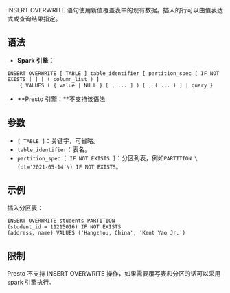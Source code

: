 INSERT OVERWRITE 语句使用新值覆盖表中的现有数据。插入的行可以由值表达式或查询结果指定。

## 语法
- **Spark 引擎：**
```
INSERT OVERWRITE [ TABLE ] table_identifier [ partition_spec [ IF NOT EXISTS ] ] [ ( column_list ) ]
    { VALUES ( { value | NULL } [ , ... ] ) [ , ( ... ) ] | query }
```
- **Presto 引擎：**不支持该语法

## 参数
- `[ TABLE ]`：关键字，可省略。
- `table_identifier`：表名。
- `partition_spec [ IF NOT EXISTS ]`：分区列表，例如`PARTITION \(dt='2021-05-14'\) IF NOT EXISTS`。

## 示例
插入分区表：
```
INSERT OVERWRITE students PARTITION 
(student_id = 11215016) IF NOT EXISTS 
(address, name) VALUES ('Hangzhou, China', 'Kent Yao Jr.')
```

## 限制
Presto 不支持 INSERT OVERWRITE 操作，如果需要覆写表和分区的话可以采用 spark 引擎执行。
